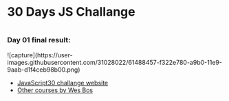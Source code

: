 <h1>30 Days JS Challange<h1>
<h3>Day 01 final result:</h3>
![capture](https://user-images.githubusercontent.com/31028022/61488457-f322e780-a9b0-11e9-9aab-d1f4ceb98b00.png)

- [JavaScript30 challange website](https://javascript30.com/)
- [Other courses by Wes Bos](https://wesbos.com/courses/)


